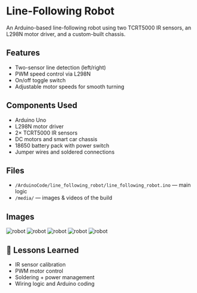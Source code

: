 # Line-Following Robot

An Arduino-based line-following robot using two TCRT5000 IR sensors, an L298N motor driver, and a custom-built chassis.

## Features
- Two-sensor line detection (left/right)
- PWM speed control via L298N
- On/off toggle switch
- Adjustable motor speeds for smooth turning

## Components Used
- Arduino Uno
- L298N motor driver
- 2× TCRT5000 IR sensors
- DC motors and smart car chassis
- 18650 battery pack with power switch
- Jumper wires and soldered connections

## Files
- `/ArduinoCode/line_following_robot/line_following_robot.ino` — main logic
- `/media/` — images & videos of the build

## Images

![robot](media/robot1.HEIC)
![robot](media/robot2.HEIC)
![robot](media/robot3.HEIC)
![robot](media/robot4.HEIC)
![robot](media/robot5.HEIC)


## 🧠 Lessons Learned
- IR sensor calibration
- PWM motor control
- Soldering + power management
- Wiring logic and Arduino coding